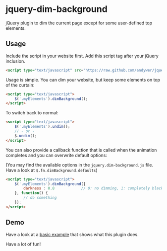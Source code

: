 jquery-dim-background
=====================

jQuery plugin to dim the current page except for some user-defined top elements.


Usage
-----

Include the script in your website first. Add this script tag after your jQuery inclusion.

```html
<script type="text/javascript" src="https://raw.github.com/andywer/jquery-dim-background/master/jquery.dim-background.js"></script>
```


Usage is simple. You can dim your website, but keep some elements on top of the curtain:

```html
<script type="text/javascript">
    $('.myElements').dimBackground();
</script>
```


To switch back to normal:

```html
<script type="text/javascript">
    $('.myElements').undim();
    // - or -
    $.undim();
</script>
```


You can also provide a callback function that is called when the animation completes and you can overwrite default options:

(You may find the available options in the `jquery.dim-background.js` file. Have a look at `$.fn.dimBackground.defaults`)

```html
<script type="text/javascript">
    $('.myElements').dimBackground({
        darkness : 0.8            // 0: no dimming, 1: completely black
    }, function() {
        // do something
    });
</script>
```


Demo
----

Have a look at a [basic example](http://andywer.github.io/jquery-dim-background/demo/basic.html) that shows what this plugin does.


Have a lot of fun!
